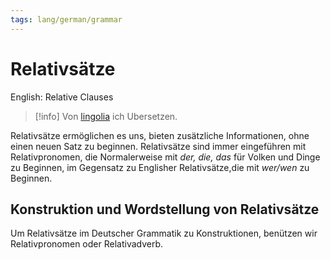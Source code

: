 ```yaml
---
tags: lang/german/grammar
---
```


# Relativsätze

English: Relative Clauses

> [!info]
> Von [lingolia](https://deutsch.lingolia.com/en/grammar/sentence-structure/dependent-clauses/relative-clauses) ich Ubersetzen.

Relativsätze ermöglichen es uns, bieten zusätzliche Informationen, ohne einen neuen Satz zu beginnen. Relativsätze sind immer eingeführen mit Relativpronomen, die Normalerweise mit *der, die, das* für Volken und Dinge zu Beginnen, im Gegensatz zu Englisher Relativsätze,die mit *wer/wen* zu Beginnen.

## Konstruktion und Wordstellung von Relativsätze

Um Relativsätze im Deutscher Grammatik zu Konstruktionen, benützen wir Relativpronomen oder Relativadverb.
